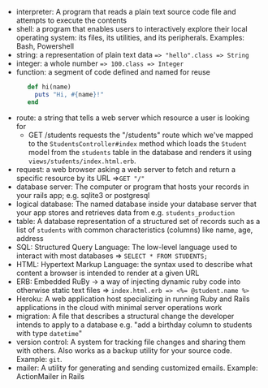 - interpreter: A program that reads a plain text source code file and attempts to execute the contents
- shell: a program that enables users to interactively explore their local operating system: its files, its utilities, and its peripherals.  Examples: Bash, Powershell
- string: a representation of plain text data `=> "hello".class => String`
- integer: a whole number `=> 100.class => Integer`
- function: a segment of code defined and named for reuse
  ```rb
     def hi(name)
       puts "Hi, #{name}!"
     end
  ```
- route: a string that tells a web server which resource a user is looking for
  - GET /students requests the "/students" route which we've mapped to the `StudentsController#index` method which loads the `Student` model from the `students` table in the database and renders it using `views/students/index.html.erb`.
- request: a web browser asking a web server to fetch and return a specific resource by its URL =>`GET "/"`
- database server:  The computer or program that hosts your records in your rails app; e.g. sqlite3 or postgresql
- logical database:  The named database inside your database server that your app stores and retrieves data from e.g. `students_production`
- table: A database representation of a structured set of records such as a list of `students` with common characteristics (columns) like name, age, address
- SQL: Structured Query Language:  The low-level language used to interact with most databases => `SELECT * FROM STUDENTS;`
- HTML: Hypertext Markup Language: the syntax used to describe what content a browser is intended to render at a given URL
- ERB: Embedded RuBy -> a way of injecting dynamic ruby code into otherwise static text files => `index.html.erb => <%= @student.name %>`
- Heroku: A web application host specializing in running Ruby and Rails applications in the cloud with minimal server operations work
- migration: A file that describes a structural change the developer intends to apply to a database e.g. "add a birthday column to students with type `datetime`"
- version control: A system for tracking file changes and sharing them with others.  Also works as a backup utility for your source code.  Example: `git`.
- mailer: A utility for generating and sending customized emails.  Example:  ActionMailer in Rails